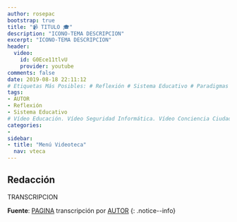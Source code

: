 ```yaml
---
author: rosepac
bootstrap: true
title: "📹 TITULO 🎓"
description: "ICONO-TEMA DESCRIPCION"
excerpt: "ICONO-TEMA DESCRIPCION"
header:
  video:
    id: G0Ece11tlvU
    provider: youtube
comments: false
date: 2019-08-18 22:11:12
# Etiquetas Más Posibles: # Reflexión # Sistema Educativo # Paradigmas
tags:
- AUTOR
- Reflexión
- Sistema Educativo
# Vídeo Educación. Vídeo Seguridad Informática. Vídeo Conciencia Ciudadana. Vídeo Películas. Vídeo Series. Vídeo Videojuegos Vídeo Robótica
categories:
- 
sidebar:
- title: "Menú Videoteca"
  nav: vteca
---
```


## Redacción

TRANSCRIPCION 

**Fuente**: [PAGINA]() transcripción por [AUTOR]()
{: .notice--info}